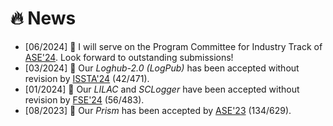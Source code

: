 # 🔥 News
- [06/2024] 🧐 I will serve on the Program Committee for Industry Track of [ASE'24](https://conf.researchr.org/home/ase-2024). Look forward to outstanding submissions!
- [03/2024] 🎉 Our *Loghub-2.0 (LogPub)* has been accepted without revision by [ISSTA'24](https://2024.issta.org) (42/471).
- [01/2024] 🎉 Our *LILAC* and *SCLogger* have been accepted without revision by [FSE'24](https://2024.esec-fse.org) (56/483).
- [08/2023] 🎉 Our *Prism* has been accepted by [ASE'23](https://conf.researchr.org/home/ase-2023) (134/629).